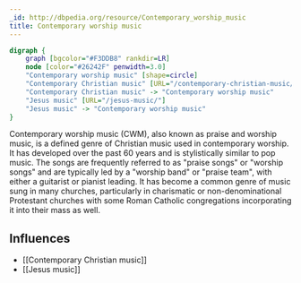 ```yaml
---
_id: http://dbpedia.org/resource/Contemporary_worship_music
title: Contemporary worship music
---
```


```dot
digraph {
	graph [bgcolor="#F3DDB8" rankdir=LR]
	node [color="#26242F" penwidth=3.0]
	"Contemporary worship music" [shape=circle]
	"Contemporary Christian music" [URL="/contemporary-christian-music/"]
	"Contemporary Christian music" -> "Contemporary worship music"
	"Jesus music" [URL="/jesus-music/"]
	"Jesus music" -> "Contemporary worship music"
}
```

Contemporary worship music (CWM), also known as praise and worship music, is a defined genre of Christian music used in contemporary worship. It has developed over the past 60 years and is stylistically similar to pop music. The songs are frequently referred to as "praise songs" or "worship songs" and are typically led by a "worship band" or "praise team", with either a guitarist or pianist leading. It has become a common genre of music sung in many churches, particularly in charismatic or non-denominational Protestant churches with some Roman Catholic congregations incorporating it into their mass as well.

## Influences

- [[Contemporary Christian music]]
- [[Jesus music]]
